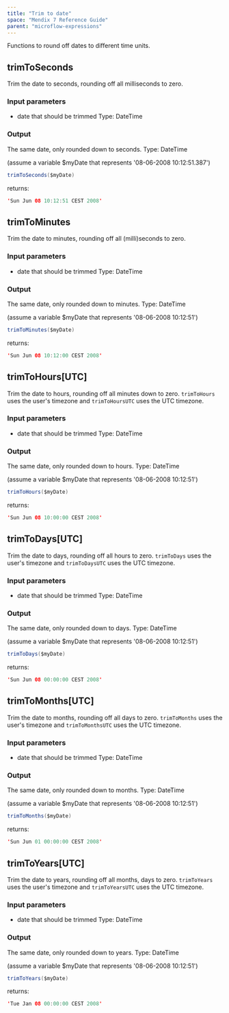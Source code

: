 ```yaml
---
title: "Trim to date"
space: "Mendix 7 Reference Guide"
parent: "microflow-expressions"
---
```



Functions to round off dates to different time units.

## trimToSeconds

Trim the date to seconds, rounding off all milliseconds to zero.

### Input parameters

*   date that should be trimmed
    Type: DateTime

### Output

The same date, only rounded down to seconds.
Type: DateTime

(assume a variable $myDate that represents '08-06-2008 10:12:51.387')

```java
trimToSeconds($myDate)
```

returns:

```java
'Sun Jun 08 10:12:51 CEST 2008'
```

## trimToMinutes

Trim the date to minutes, rounding off all (milli)seconds to zero.

### Input parameters

*   date that should be trimmed
    Type: DateTime

### Output

The same date, only rounded down to minutes.
Type: DateTime

(assume a variable $myDate that represents '08-06-2008 10:12:51')

```java
trimToMinutes($myDate)
```

returns:

```java
'Sun Jun 08 10:12:00 CEST 2008'
```

## trimToHours[UTC]

Trim the date to hours, rounding off all minutes down to zero. `trimToHours` uses the user's timezone and `trimToHoursUTC` uses the UTC timezone.

### Input parameters

*   date that should be trimmed
    Type: DateTime

### Output

The same date, only rounded down to hours.
Type: DateTime

(assume a variable $myDate that represents '08-06-2008 10:12:51')

```java
trimToHours($myDate)
```

returns:

```java
'Sun Jun 08 10:00:00 CEST 2008'
```

## trimToDays[UTC]

Trim the date to days, rounding off all hours to zero. `trimToDays` uses the user's timezone and `trimToDaysUTC` uses the UTC timezone.

### Input parameters

*   date that should be trimmed
    Type: DateTime

### Output

The same date, only rounded down to days.
Type: DateTime

(assume a variable $myDate that represents '08-06-2008 10:12:51')

```java
trimToDays($myDate)
```

returns:

```java
'Sun Jun 08 00:00:00 CEST 2008'
```

## trimToMonths[UTC]

Trim the date to months, rounding off all days to zero. `trimToMonths` uses the user's timezone and `trimToMonthsUTC` uses the UTC timezone.

### Input parameters

*   date that should be trimmed
    Type: DateTime

### Output

The same date, only rounded down to months.
Type: DateTime

(assume a variable $myDate that represents '08-06-2008 10:12:51')

```java
trimToMonths($myDate)
```

returns:

```java
'Sun Jun 01 00:00:00 CEST 2008'
```

## trimToYears[UTC]

Trim the date to years, rounding off all months, days to zero. `trimToYears` uses the user's timezone and `trimToYearsUTC` uses the UTC timezone.

### Input parameters

*   date that should be trimmed
    Type: DateTime

### Output

The same date, only rounded down to years.
Type: DateTime

(assume a variable $myDate that represents '08-06-2008 10:12:51')

```java
trimToYears($myDate)
```

returns:

```java
'Tue Jan 08 00:00:00 CEST 2008'
```
